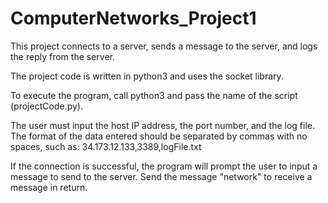 # ComputerNetworks_Project1

This project connects to a server, sends a message to the server, and logs the reply from the server.

The project code is written in python3 and uses the socket library.

To execute the program, call python3 and pass the name of the script (projectCode.py).

The user must input the host IP address, the port number, and the log file. The format of the data entered should be separated by commas with no spaces, such as: 34.173.12.133,3389,logFile.txt

If the connection is successful, the program will prompt the user to input a message to send to the server. Send the message "network" to receive a message in return.
